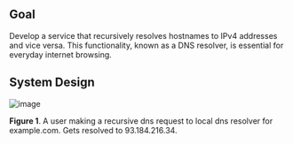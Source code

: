## Goal
Develop a service that recursively resolves hostnames to IPv4 addresses and vice versa. This functionality, known as a DNS resolver, is essential for everyday internet browsing.

## System Design
![image](https://github.com/user-attachments/assets/434c56c8-8cd3-4d57-be36-2c515b65b214)

**Figure 1**. A user making a recursive dns request to local dns resolver for example.com. Gets resolved to 93.184.216.34.

